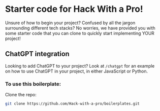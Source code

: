 # Starter code for Hack With a Pro!
Unsure of how to begin your project? Confused by all the jargon surrounding different tech stacks? No worries, we have provided you with some starter code that you can clone to quickly start implementing YOUR project!

## ChatGPT integration
Looking to add ChatGPT to your project? Look at `/chatgpt` for an example on how to use ChatGPT in your project, in either JavaScript or Python.

### To use this boilerplate:
Clone the repo:
```bash
git clone https://github.com/Hack-with-a-pro/boilerplates.git
```


